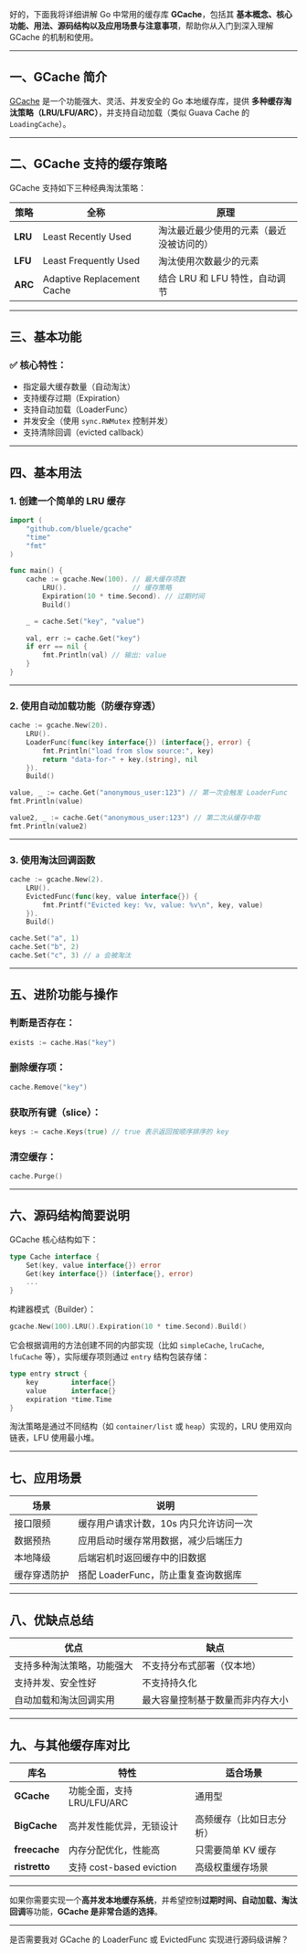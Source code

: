 好的，下面我将详细讲解 Go 中常用的缓存库 **GCache**，包括其 **基本概念、核心功能、用法、源码结构以及应用场景与注意事项**，帮助你从入门到深入理解 GCache 的机制和使用。

---

## 一、GCache 简介

[GCache](https://github.com/bluele/gcache) 是一个功能强大、灵活、并发安全的 Go 本地缓存库，提供 **多种缓存淘汰策略（LRU/LFU/ARC）**，并支持自动加载（类似 Guava Cache 的 `LoadingCache`）。

---

## 二、GCache 支持的缓存策略

GCache 支持如下三种经典淘汰策略：

| 策略      | 全称                         | 原理                   |
| ------- | -------------------------- | -------------------- |
| **LRU** | Least Recently Used        | 淘汰最近最少使用的元素（最近没被访问的） |
| **LFU** | Least Frequently Used      | 淘汰使用次数最少的元素          |
| **ARC** | Adaptive Replacement Cache | 结合 LRU 和 LFU 特性，自动调节 |

---

## 三、基本功能

### ✅ 核心特性：

* 指定最大缓存数量（自动淘汰）
* 支持缓存过期（Expiration）
* 支持自动加载（LoaderFunc）
* 并发安全（使用 `sync.RWMutex` 控制并发）
* 支持清除回调（evicted callback）

---

## 四、基本用法

### 1. 创建一个简单的 LRU 缓存

```go
import (
    "github.com/bluele/gcache"
    "time"
    "fmt"
)

func main() {
    cache := gcache.New(100). // 最大缓存项数
        LRU().                // 缓存策略
        Expiration(10 * time.Second). // 过期时间
        Build()

    _ = cache.Set("key", "value")
    
    val, err := cache.Get("key")
    if err == nil {
        fmt.Println(val) // 输出: value
    }
}
```

---

### 2. 使用自动加载功能（防缓存穿透）

```go
cache := gcache.New(20).
    LRU().
    LoaderFunc(func(key interface{}) (interface{}, error) {
        fmt.Println("load from slow source:", key)
        return "data-for-" + key.(string), nil
    }).
    Build()

value, _ := cache.Get("anonymous_user:123") // 第一次会触发 LoaderFunc
fmt.Println(value)

value2, _ := cache.Get("anonymous_user:123") // 第二次从缓存中取
fmt.Println(value2)
```

---

### 3. 使用淘汰回调函数

```go
cache := gcache.New(2).
    LRU().
    EvictedFunc(func(key, value interface{}) {
        fmt.Printf("Evicted key: %v, value: %v\n", key, value)
    }).
    Build()

cache.Set("a", 1)
cache.Set("b", 2)
cache.Set("c", 3) // a 会被淘汰
```

---

## 五、进阶功能与操作

### 判断是否存在：

```go
exists := cache.Has("key")
```

### 删除缓存项：

```go
cache.Remove("key")
```

### 获取所有键（slice）：

```go
keys := cache.Keys(true) // true 表示返回按顺序排序的 key
```

### 清空缓存：

```go
cache.Purge()
```

---

## 六、源码结构简要说明

GCache 核心结构如下：

```go
type Cache interface {
    Set(key, value interface{}) error
    Get(key interface{}) (interface{}, error)
    ...
}
```

构建器模式（Builder）：

```go
gcache.New(100).LRU().Expiration(10 * time.Second).Build()
```

它会根据调用的方法创建不同的内部实现（比如 `simpleCache`, `lruCache`, `lfuCache` 等），实际缓存项则通过 `entry` 结构包装存储：

```go
type entry struct {
    key        interface{}
    value      interface{}
    expiration *time.Time
}
```

淘汰策略是通过不同结构（如 `container/list` 或 `heap`）实现的，LRU 使用双向链表，LFU 使用最小堆。

---

## 七、应用场景

| 场景     | 说明                      |
| ------ | ----------------------- |
| 接口限频   | 缓存用户请求计数，10s 内只允许访问一次   |
| 数据预热   | 应用启动时缓存常用数据，减少后端压力      |
| 本地降级   | 后端宕机时返回缓存中的旧数据          |
| 缓存穿透防护 | 搭配 LoaderFunc，防止重复查询数据库 |

---

## 八、优缺点总结

| 优点            | 缺点               |
| ------------- | ---------------- |
| 支持多种淘汰策略，功能强大 | 不支持分布式部署（仅本地）    |
| 支持并发、安全性好     | 不支持持久化           |
| 自动加载和淘汰回调实用   | 最大容量控制基于数量而非内存大小 |

---

## 九、与其他缓存库对比

| 库名            | 特性                     | 适合场景         |
| ------------- | ---------------------- | ------------ |
| **GCache**    | 功能全面，支持 LRU/LFU/ARC    | 通用型          |
| **BigCache**  | 高并发性能优异，无锁设计           | 高频缓存（比如日志分析） |
| **freecache** | 内存分配优化，性能高             | 只需要简单 KV 缓存  |
| **ristretto** | 支持 cost-based eviction | 高级权重缓存场景     |

---

如果你需要实现一个**高并发本地缓存系统**，并希望控制**过期时间、自动加载、淘汰回调**等功能，**GCache 是非常合适的选择**。

---

是否需要我对 GCache 的 LoaderFunc 或 EvictedFunc 实现进行源码级讲解？
